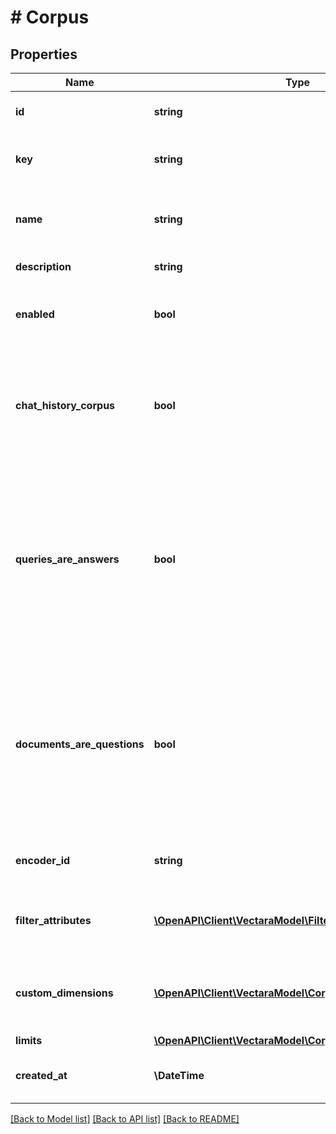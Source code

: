 # # Corpus

## Properties

Name | Type | Description | Notes
------------ | ------------- | ------------- | -------------
**id** | **string** | Vectara ID of the corpus. | [optional]
**key** | **string** | A user-provided key for a corpus. | [optional]
**name** | **string** | Name for the corpus. This value defaults to the key. | [optional]
**description** | **string** | Corpus description. | [optional]
**enabled** | **bool** | Specifies whether the corpus is enabled or not. | [optional]
**chat_history_corpus** | **bool** | Indicates that this corpus does not store documents amd stores chats instead. | [optional]
**queries_are_answers** | **bool** | Queries made to this corpus are considered answers, and not questions. This swaps the semantics of the encoder used at query time. | [optional] [default to false]
**documents_are_questions** | **bool** | Documents inside this corpus are considered questions, and not answers. This swaps the semantics of the encoder used at indexing. | [optional] [default to false]
**encoder_id** | **string** | The encoder used by the corpus. | [optional]
**filter_attributes** | [**\OpenAPI\Client\VectaraModel\FilterAttribute[]**](FilterAttribute.md) | The new filter attributes of the corpus. | [optional]
**custom_dimensions** | [**\OpenAPI\Client\VectaraModel\CorpusCustomDimension[]**](CorpusCustomDimension.md) | The custom dimensions of all document parts inside the corpus. | [optional]
**limits** | [**\OpenAPI\Client\VectaraModel\CorpusLimits**](CorpusLimits.md) |  | [optional]
**created_at** | **\DateTime** | Indicates when the corpus was created. | [optional]

[[Back to Model list]](../../README.md#models) [[Back to API list]](../../README.md#endpoints) [[Back to README]](../../README.md)
